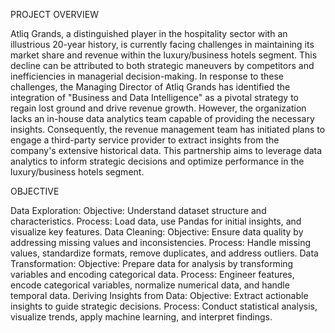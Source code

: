 PROJECT OVERVIEW

Atliq Grands, a distinguished player in the hospitality sector with an illustrious 20-year history, is currently facing challenges in maintaining its market share and revenue within the luxury/business hotels segment. This decline can be attributed to both strategic maneuvers by competitors and inefficiencies in managerial decision-making.
In response to these challenges, the Managing Director of Atliq Grands has identified the integration of "Business and Data Intelligence" as a pivotal strategy to regain lost ground and drive revenue growth. However, the organization lacks an in-house data analytics team capable of providing the necessary insights.
Consequently, the revenue management team has initiated plans to engage a third-party service provider to extract insights from the company's extensive historical data. This partnership aims to leverage data analytics to inform strategic decisions and optimize performance in the luxury/business hotels segment.

OBJECTIVE

Data Exploration:
Objective: Understand dataset structure and characteristics.
Process: Load data, use Pandas for initial insights, and visualize key features.
Data Cleaning:
Objective: Ensure data quality by addressing missing values and inconsistencies.
Process: Handle missing values, standardize formats, remove duplicates, and address outliers.
Data Transformation:
Objective: Prepare data for analysis by transforming variables and encoding categorical data.
Process: Engineer features, encode categorical variables, normalize numerical data, and handle temporal data.
Deriving Insights from Data:
Objective: Extract actionable insights to guide strategic decisions.
Process: Conduct statistical analysis, visualize trends, apply machine learning, and interpret findings.
